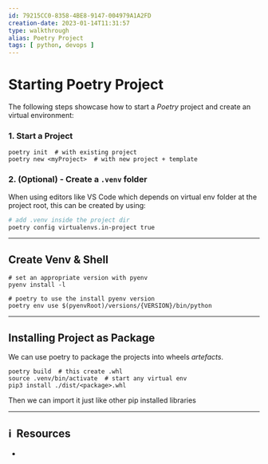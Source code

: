 ```yaml
---
id: 79215CC0-8358-4BE8-9147-004979A1A2FD
creation-date: 2023-01-14T11:31:57 
type: walkthrough
alias: Poetry Project
tags: [ python, devops ]
---
```


# Starting Poetry Project 

The following steps showcase how to start a *Poetry*  project and create an virtual environment: 

### 1. Start a Project

```shell
poetry init  # with existing project 
poetry new <myProject>  # with new project + template
```

### 2. (Optional) - Create a `.venv` folder
When using editors like VS Code which depends on virtual env folder at the project root, this can be created by using: 

```bash
# add .venv inside the project dir
poetry config virtualenvs.in-project true
```

---
## Create Venv & Shell

```shell
# set an appropriate version with pyenv
pyenv install -l

# poetry to use the install pyenv version
poetry env use $(pyenvRoot)/versions/{VERSION}/bin/python
```

---
## Installing Project as Package

We can use poetry to package the projects into wheels *artefacts*. 

```shell
poetry build  # this create .whl 
source .venv/bin/activate  # start any virtual env
pip3 install ./dist/<package>.whl
```

Then we can import it just like other pip installed libraries

---
## ℹ️  Resources
- 